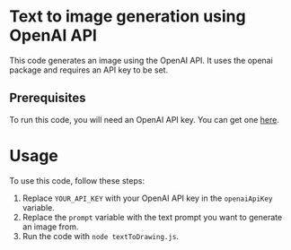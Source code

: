 # Text to image generation using OpenAI API

This code generates an image using the OpenAI API. It uses the openai package and requires an API key to be set.

## Prerequisites

To run this code, you will need an OpenAI API key. You can get one [here](https://beta.openai.com/).

# Usage

To use this code, follow these steps:

1. Replace `YOUR_API_KEY` with your OpenAI API key in the `openaiApiKey` variable.
2. Replace the `prompt` variable with the text prompt you want to generate an image from.
3. Run the code with `node textToDrawing.js`.
